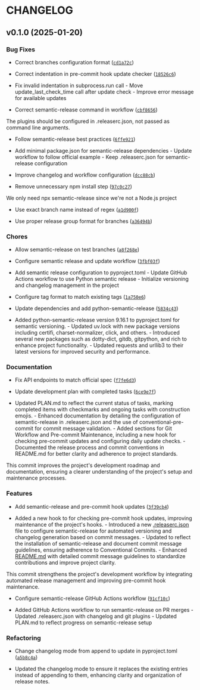 # CHANGELOG

<!-- version list -->

## v0.1.0 (2025-01-20)

### Bug Fixes

- Correct branches configuration format
  ([`cd1a72c`](https://github.com/ichoosetoaccept/unifi_assist/commit/cd1a72c4eacc525fdb2f931ff5d4c410fc41ac34))

- Correct indentation in pre-commit hook update checker
  ([`18526c6`](https://github.com/ichoosetoaccept/unifi_assist/commit/18526c6a060a03b7f77b5a58b427ea98489e9afe))

- Fix invalid indentation in subprocess.run call - Move update_last_check_time call after update
  check - Improve error message for available updates

- Correct semantic-release command in workflow
  ([`cbf8656`](https://github.com/ichoosetoaccept/unifi_assist/commit/cbf86564e6c0a992939405cf0146474f9678e9f9))

The plugins should be configured in .releaserc.json, not passed as command line arguments.

- Follow semantic-release best practices
  ([`6ffe921`](https://github.com/ichoosetoaccept/unifi_assist/commit/6ffe9210548fa6f279430530eb6f83e1d95627f9))

- Add minimal package.json for semantic-release dependencies - Update workflow to follow official
  example - Keep .releaserc.json for semantic-release configuration

- Improve changelog and workflow configuration
  ([`dcc88cb`](https://github.com/ichoosetoaccept/unifi_assist/commit/dcc88cb3a8884505fb21865f499b5be704b14356))

- Remove unnecessary npm install step
  ([`97c0c27`](https://github.com/ichoosetoaccept/unifi_assist/commit/97c0c271d99ddab209280ff856d372c6d5e8e206))

We only need npx semantic-release since we're not a Node.js project

- Use exact branch name instead of regex
  ([`a1d900f`](https://github.com/ichoosetoaccept/unifi_assist/commit/a1d900f52884f6df57aad8e04036fdb83c459c7b))

- Use proper release group format for branches
  ([`a36494b`](https://github.com/ichoosetoaccept/unifi_assist/commit/a36494b1012444fbb4be7cc0c681b7a91d5d5339))

### Chores

- Allow semantic-release on test branches
  ([`a8f268e`](https://github.com/ichoosetoaccept/unifi_assist/commit/a8f268ead3b664588edda673b142c70183e9b301))

- Configure semantic release and update workflow
  ([`3fbf03f`](https://github.com/ichoosetoaccept/unifi_assist/commit/3fbf03ff60bd43c9ad50becd52ba5e1ef9bb8d98))

- Add semantic release configuration to pyproject.toml - Update GitHub Actions workflow to use
  Python semantic release - Initialize versioning and changelog management in the project

- Configure tag format to match existing tags
  ([`1a750e6`](https://github.com/ichoosetoaccept/unifi_assist/commit/1a750e6330ff7f14cc602fa5295dfb93d5de6791))

- Update dependencies and add python-semantic-release
  ([`5834c43`](https://github.com/ichoosetoaccept/unifi_assist/commit/5834c432b95c68d9338dca1e1a850a8c04a49c2c))

- Added python-semantic-release version 9.16.1 to pyproject.toml for semantic versioning. - Updated
  uv.lock with new package versions including certifi, charset-normalizer, click, and others. -
  Introduced several new packages such as dotty-dict, gitdb, gitpython, and rich to enhance project
  functionality. - Updated requests and urllib3 to their latest versions for improved security and
  performance.

### Documentation

- Fix API endpoints to match official spec
  ([`f7fe6d3`](https://github.com/ichoosetoaccept/unifi_assist/commit/f7fe6d32a177040c3d590508b5b918613f72b361))

- Update development plan with completed tasks
  ([`6ce9e7f`](https://github.com/ichoosetoaccept/unifi_assist/commit/6ce9e7f7b17a9d4dae6fbfd38d90eb5ee857e758))

- Updated PLAN.md to reflect the current status of tasks, marking completed items with checkmarks
  and ongoing tasks with construction emojis. - Enhanced documentation by detailing the
  configuration of semantic-release in .releaserc.json and the use of conventional-pre-commit for
  commit message validation. - Added sections for Git Workflow and Pre-commit Maintenance, including
  a new hook for checking pre-commit updates and configuring daily update checks. - Documented the
  release process and commit conventions in README.md for better clarity and adherence to project
  standards.

This commit improves the project's development roadmap and documentation, ensuring a clearer
  understanding of the project's setup and maintenance processes.

### Features

- Add semantic-release and pre-commit hook updates
  ([`3f39cb4`](https://github.com/ichoosetoaccept/unifi_assist/commit/3f39cb439d1cb7b9cc565a99edc944ac11c4c4b8))

- Added a new hook to for checking pre-commit hook updates, improving maintenance of the project's
  hooks. - Introduced a new
  [.releaserc.json](cci:7://file:///Users/ismar/repos/unifi_assist/.releaserc.json:0:0-0:0) file to
  configure semantic-release for automated versioning and changelog generation based on commit
  messages. - Updated to reflect the installation of semantic-release and document commit message
  guidelines, ensuring adherence to Conventional Commits. - Enhanced
  [README.md](cci:7://file:///Users/ismar/repos/unifi_assist/README.md:0:0-0:0) with detailed commit
  message guidelines to standardize contributions and improve project clarity.

This commit strengthens the project's development workflow by integrating automated release
  management and improving pre-commit hook maintenance.

- Configure semantic-release GitHub Actions workflow
  ([`91cf10c`](https://github.com/ichoosetoaccept/unifi_assist/commit/91cf10c7591e898ed8558291933fe41362eafd68))

- Added GitHub Actions workflow to run semantic-release on PR merges - Updated .releaserc.json with
  changelog and git plugins - Updated PLAN.md to reflect progress on semantic-release setup

### Refactoring

- Change changelog mode from append to update in pyproject.toml
  ([`a5b8c4a`](https://github.com/ichoosetoaccept/unifi_assist/commit/a5b8c4a78097d5af27ac1ace4ffe417b8a31cc44))

- Updated the changelog mode to ensure it replaces the existing entries instead of appending to
  them, enhancing clarity and organization of release notes.
